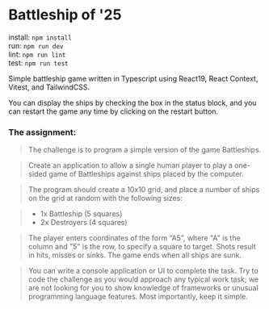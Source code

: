 # Battleship of '25

install: `npm install`\
run: `npm run dev`\
lint: `npm run lint`\
test: `npm run test`

Simple battleship game written in Typescript using React19, React Context, Vitest, and TailwindCSS.

You can display the ships by checking the box in the status block, and you can restart the game any time by clicking on the restart button.

### The assignment:

> The challenge is to program a simple version of the game Battleships.

> Create an application to allow a single human player to play a one-sided game of Battleships against ships placed by the computer.

> The program should create a 10x10 grid, and place a number of ships on the grid at random with the following sizes:

> - 1x Battleship (5 squares)
> - 2x Destroyers (4 squares)

> The player enters coordinates of the form “A5”, where "A" is the column and "5" is the row, to specify a square to target. Shots result in hits, misses or sinks. The game ends when all ships are sunk.

> You can write a console application or UI to complete the task. Try to code the challenge as you would approach any typical work task; we are not looking for you to show knowledge of frameworks or unusual programming language features. Most importantly, keep it simple.
